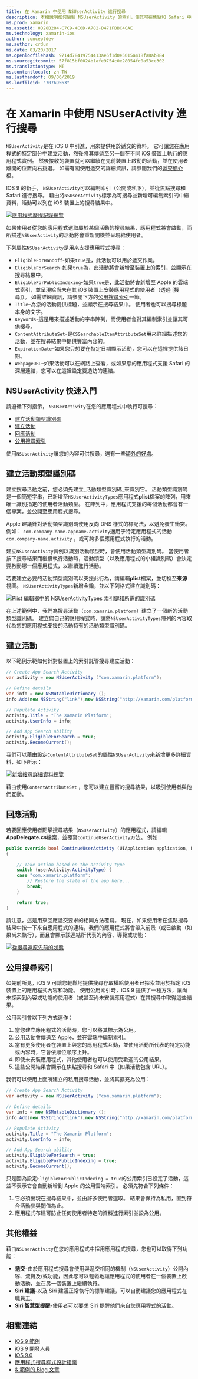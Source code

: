 ```yaml
---
title: 在 Xamarin 中使用 NSUserActivity 進行搜尋
description: 本檔說明如何編制 NSUserActivity 的索引，使其可在焦點和 Safari 中進行搜尋。 它討論如何在搜尋結果中回應 NSUserActivity 的選取專案。
ms.prod: xamarin
ms.assetid: 0B28B284-C7C9-4C0D-A782-D471FBBC4CAE
ms.technology: xamarin-ios
author: conceptdev
ms.author: crdun
ms.date: 03/20/2017
ms.openlocfilehash: 9714d78419754413ae5f1d0e5015a418fa8ab884
ms.sourcegitcommit: 57f815bf0024b1afe9754c0e28054fc0a53ce302
ms.translationtype: MT
ms.contentlocale: zh-TW
ms.lasthandoff: 09/06/2019
ms.locfileid: "70769563"
---
```

# <a name="search-with-nsuseractivity-in-xamarinios"></a>在 Xamarin 中使用 NSUserActivity 進行搜尋

`NSUserActivity`是在 iOS 8 中引進，用來提供用於遞交的資料。
它可讓您在應用程式的特定部分中建立活動，然後將其傳遞至另一個在不同 iOS 裝置上執行的應用程式實例。 然後接收的裝置就可以繼續在先前裝置上啟動的活動，並在使用者離開的位置向右挑選。 如需有關使用遞交的詳細資訊，請參閱我們的[遞交簡介](~/ios/platform/handoff.md)檔。

IOS 9 的新手， `NSUserActivity`可以編制索引（公開或私下），並從焦點搜尋和 Safari 進行搜尋。 藉由將`NSUserActivity`標示為可搜尋並新增可編制索引的中繼資料，活動可以列在 iOS 裝置上的搜尋結果中。

[![](nsuseractivity-images/apphistory01.png "應用程式歷程記錄總覽")](nsuseractivity-images/apphistory01.png#lightbox)

如果使用者從您的應用程式選取屬於某個活動的搜尋結果，應用程式將會啟動，而所描述`NSUserActivity`的活動將會重新開機並呈現給使用者。

下列屬性`NSUserActivity`是用來支援應用程式搜尋：

- `EligibleForHandoff`-如果`true`是，此活動可以用於遞交作業。
- `EligibleForSearch`–如果`true`為，此活動將會新增至裝置上的索引，並顯示在搜尋結果中。
- `EligibleForPublicIndexing`-如果`true`是，此活動將會新增至 Apple 的雲端式索引，並呈現給尚未在其 iOS 裝置上安裝應用程式的使用者（透過 [搜尋]）。 如需詳細資訊，請參閱下方的[公用搜尋索引](#public-search-indexing)一節。
- `Title`–為您的活動提供標題，並顯示在搜尋結果中。 使用者也可以搜尋標題本身的文字。
- `Keywords`-這是用來描述活動的字串陣列，而使用者會對其編制索引並讓其可供搜尋。
- `ContentAttributeSet`-是`CSSearchableItemAttributeSet`用來詳細描述您的活動，並在搜尋結果中提供豐富內容的。
- `ExpirationDate`–如果您只想要在特定日期顯示活動，您可以在這裡提供該日期。
- `WebpageURL`–如果活動可以在網路上查看，或如果您的應用程式支援 Safari 的深層連結，您可以在這裡設定要造訪的連結。

## <a name="nsuseractivity-quickstart"></a>NSUserActivity 快速入門

請遵循下列指示， `NSUserActivity`在您的應用程式中執行可搜尋：

- [建立活動類型識別碼](#creatingtypeid)
- [建立活動](#createactivity)
- [回應活動](#respondactivity)
- [公用搜尋索引](#indexing)

使用`NSUserActivity`讓您的內容可供搜尋，還有一些[額外的好處](#benefits)。

<a name="creatingtypeid" />

## <a name="creating-activity-type-identifiers"></a>建立活動類型識別碼

建立搜尋活動之前，您必須先建立_活動類型識別碼_來識別它。 活動類型識別碼是一個簡短字串，已新增至`NSUserActivityTypes`應用程式**plist**檔案的陣列，用來唯一識別指定的使用者活動類型。 在陣列中，應用程式支援的每個活動都會有一個專案，並公開至應用程式搜尋。 

Apple 建議針對活動類型識別碼使用反向 DNS 樣式的標記法，以避免發生衝突。 例如： `com.company-name.appname.activity`適用于特定應用程式的活動`com.company-name.activity` ，或可跨多個應用程式執行的活動。

建立`NSUserActivity`實例以識別活動類型時，會使用活動類型識別碼。 當使用者按下搜尋結果而繼續執行活動時，活動類型（以及應用程式的小組識別碼）會決定要啟動哪一個應用程式，以繼續進行活動。

若要建立必要的活動類型識別碼以支援此行為，請編輯**plist**檔案，並切換至**來源**視圖。 `NSUserActivityTypes`新增金鑰，並以下列格式建立識別碼：

[![](nsuseractivity-images/type01.png "Plist 編輯器中的 NSUserActivityTypes 索引鍵和所需的識別碼")](nsuseractivity-images/type01.png#lightbox)

在上述範例中，我們為搜尋活動（`com.xamarin.platform`）建立了一個新的活動類型識別碼。 建立您自己的應用程式時，請將`NSUserActivityTypes`陣列的內容取代為您的應用程式支援的活動特有的活動類型識別碼。

<a name="createactivity" />

## <a name="creating-an-activity"></a>建立活動

以下範例示範如何針對裝置上的索引託管搜尋建立活動：

```csharp
// Create App Search Activity
var activity = new NSUserActivity ("com.xamarin.platform");

// Define details
var info = new NSMutableDictionary ();
info.Add(new NSString("link"),new NSString("http://xamarin.com/platform"));

// Populate Activity
activity.Title = "The Xamarin Platform";
activity.UserInfo = info;

// Add App Search ability
activity.EligibleForSearch = true;
activity.BecomeCurrent();
```

我們可以藉由設定`ContentAttributeSet`的屬性`NSUserActivity`來新增更多詳細資料，如下所示：

[![](nsuseractivity-images/apphistory02.png "新增搜尋詳細資料總覽")](nsuseractivity-images/apphistory02.png#lightbox)

藉由使用`ContentAttributeSet` ，您可以建立豐富的搜尋結果，以吸引使用者與他們互動。

<a name="respondactivity" />

## <a name="responding-to-an-activity"></a>回應活動

若要回應使用者點擊搜尋結果（`NSUserActivity`）的應用程式，請編輯**AppDelegate.cs**檔案，並覆寫`ContinueUserActivity`方法。 例如：

```csharp
public override bool ContinueUserActivity (UIApplication application, NSUserActivity userActivity, UIApplicationRestorationHandler completionHandler)
{

    // Take action based on the activity type
    switch (userActivity.ActivityType) {
    case "com.xamarin.platform":
        // Restore the state of the app here...
        break;
    }

    return true;
}
```

請注意，這是用來回應遞交要求的相同方法覆寫。 現在，如果使用者在焦點搜尋結果中按一下來自應用程式的連結，我們的應用程式將會帶入前景（或已啟動（如果尚未執行），而且會顯示該連結所代表的內容、導覽或功能：

[![](nsuseractivity-images/apphistory03.png "從搜尋還原先前的狀態")](nsuseractivity-images/apphistory03.png#lightbox)

<a name="indexing" />

## <a name="public-search-indexing"></a>公用搜尋索引

如先前所見，iOS 9 可讓您輕鬆地提供搜尋存取權給使用者已探索並用於指定 iOS 裝置上的應用程式內容和功能。 使用公用索引時，iOS 9 提供了一種方法，讓尚未探索到內容或功能的使用者（或甚至尚未安裝應用程式）在其搜尋中取得這些結果。

公用索引會以下列方式運作：

1. 當您建立應用程式的活動時，您可以將其標示為公用。
2. 公用活動會傳送至 Apple，並在雲端中編制索引。
3. 當有更多使用者在裝置上與您的應用程式互動，並使用活動所代表的特定功能或內容時，它會依順位順序上升。
4. 即使未安裝應用程式，其他使用者也可以使用受歡迎的公用結果。
5. 這些公開結果會顯示在焦點搜尋和 Safari 中（如果活動包含 URL）。

我們可以使用上面所建立的私用搜尋活動，並將其擴充為公用：

```csharp
// Create App Search Activity
var activity = new NSUserActivity ("com.xamarin.platform");

// Define details
var info = new NSMutableDictionary ();
info.Add(new NSString("link"),new NSString("http://xamarin.com/platform"));

// Populate Activity
activity.Title = "The Xamarin Platform";
activity.UserInfo = info;

// Add App Search ability
activity.EligibleForSearch = true;
activity.EligibleForPublicIndexing = true;
activity.BecomeCurrent();
```

只是因為設定`EligibleForPublicIndexing = true`的公用索引已設定了活動，這並不表示它會自動新增到 Apple 的公用雲端索引。 必須先符合下列條件：

1. 它必須出現在搜尋結果中，並由許多使用者選取。 結果會保持為私用，直到符合活動參與閾值為止。
2. 應用程式布建可防止任何使用者特定的資料進行索引並設為公用。

<a name="benefits" />

## <a name="additional-benefits"></a>其他權益

藉由`NSUserActivity`在您的應用程式中採用應用程式搜尋，您也可以取得下列功能：

- **遞交**-由於應用程式搜尋會使用與遞交相同的機制（`NSUserActivity`）公開內容、流覽及/或功能，因此您可以輕鬆地讓應用程式的使用者在一個裝置上啟動活動，並在另一個裝置上繼續執行。
- **Siri 建議**-以及 Siri 建議正常執行的標準建議，可以自動建議您的應用程式在職員工。
- **Siri 智慧型提醒**-使用者可以要求 Siri 提醒他們來自您應用程式的活動。

## <a name="related-links"></a>相關連結

- [iOS 9 範例](https://docs.microsoft.com/samples/browse/?products=xamarin&term=Xamarin.iOS+iOS9)
- [iOS 9 開發人員](https://developer.apple.com/ios/pre-release/)
- [iOS 9.0](https://developer.apple.com/library/prerelease/ios/releasenotes/General/WhatsNewIniOS/Articles/iOS9.html)
- [應用程式搜尋程式設計指南](https://developer.apple.com/library/prerelease/ios/documentation/General/Conceptual/AppSearch/index.html#//apple_ref/doc/uid/TP40016308)
- [& 範例的 Blog 文章](https://blog.xamarin.com/improve-discoverability-with-search-in-ios-9/)
